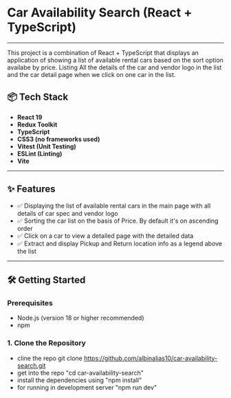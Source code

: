 # Car Availability Search (React + TypeScript)
--------------------------
This project is a combination of React + TypeScript that displays an application of showing a list of available rental cars based on the sort option availabe by price. Listing All the details of the car and vendor logo in the list and the car detail page when we click on one car in the list.

## 📦 Tech Stack

- **React 19**
- **Redux Toolkit**
- **TypeScript**
- **CSS3 (no frameworks used)**
- **Vitest (Unit Testing)**
- **ESLint (Linting)**
- **Vite**

---

## ✨ Features

- ✅ Displaying the list of available rental cars in the main page with all details of car spec and vendor logo
- ✅ Sorting the car list on the basis of Price. By default it's on ascending order
- ✅ Click on a car to view a detailed page with the detailed data
- ✅ Extract and display Pickup and Return location info as a legend above the list
---

## 🛠️ Getting Started

### Prerequisites

- Node.js (version 18 or higher recommended)
- npm

### 1. Clone the Repository
- cline the repo git clone https://github.com/albinalias10/car-availability-search.git
- get into the repo "cd car-availability-search"
- install the dependencies using "npm install"
- for running in development server  "npm run dev"